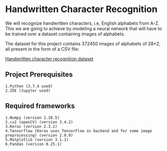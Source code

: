 # Handwritten Character Recognition
We will recognize handwritten characters, i.e, English alphabets from A-Z. This we are going to achieve by modeling a neural network that will have to be trained over a dataset containing images of alphabets.

The dataset for this project contains 372450 images of alphabets of 28×2, all present in the form of a CSV file:

[Handwritten character recognition dataset](https://www.kaggle.com/sachinpatel21/az-handwritten-alphabets-in-csv-format)
## Project Prerequisites
    1.Python (3.7.4 used)
    2.IDE (Jupyter used)

## Required frameworks

    1.Numpy (version 1.16.5)
    2.cv2 (openCV) (version 3.4.2)
    3.Keras (version 2.3.1)
    4.Tensorflow (Keras uses TensorFlow in backend and for some image preprocessing) (version 2.0.0)
    5.Matplotlib (version 3.1.1)
    6.Pandas (version 0.25.1)

